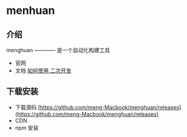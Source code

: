 # menhuan

## 介绍

menghuan ———— 是一个自动化构建工具

- 官网
- 文档 [如何使用 二次开发](https://github.com/meng-Macbook/menghuan/tree/master/doc/dev)

## 下载安装

- 下载源码 [https://github.com/meng-Macbook/menghuan/releases](https://github.com/meng-Macbook/menghuan/releases)
- CDN
- npm 安装


 


